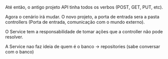 Até então, o antigo projeto API tinha todos os verbos (POST, GET, PUT, etc). 

Agora o cenário irá mudar. O novo projeto, a porta de entrada sera a pasta controllers (Porta de entrada, comunicação com o mundo externo).

O Service tem a responsabilidade de tomar ações que a controller não pode resolver. 

A Service nao faz ideia de quem é o banco -> repositories (sabe conversar com o banco)

